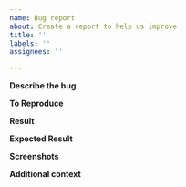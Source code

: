 ```yaml
---
name: Bug report
about: Create a report to help us improve
title: ''
labels: ''
assignees: ''

---
```


**Describe the bug**
<!--A clear and concise description of what the bug is.-->

**To Reproduce**
<!--Steps to reproduce the behavior--> 

**Result**

**Expected Result**
<!--A clear and concise description of what you expected to happen.-->

**Screenshots**
<!-- If applicable, add screenshots to help explain your problem.-->

**Additional context**
<!--Add any other context about the problem here.-->